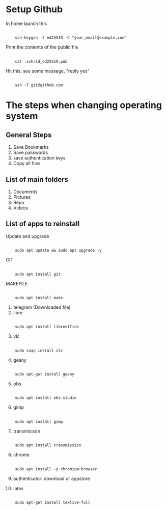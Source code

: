 # Setup Github
In home launch this
##
        ssh-keygen -t ed25519 -C "your_email@example.com"
        
Print the contents of the public file
##
        cat .ssh/id_ed25519.pub
        
Hit this, see some message, "reply yes"    
##
        ssh -T git@github.com
        
# The steps when changing operating system

## General Steps
1. Save Bookmarks
1. Save passwords
1. save authentication keys
1. Copy all files

## List of main folders
1. Documents
2. Pictures
3. Repo
4. Videos

## List of apps to reinstall
Update and upgrade 
##
        sudo apt update && sudo apt upgrade -y

GIT
##
        sudo apt install git

MAKEFILE
##
        sudo apt install make 

1. telegram (Downloaded file)
2. libre
##
        sudo apt install libreoffice
        
3. vlc
##
        sudo snap install vlc
        
4. geany
##
        sudo apt-get install geany
5. obs
##
        sudo apt install obs-studio
6. gimp
##
        sudo apt install gimp
        
7. transmisison
##
        sudo apt install transmission
        
8. chrome
##
        sudo apt install -y chromium-browser

9. authenticator: download or appstore

10. latex
##
        sudo apt-get install texlive-full

